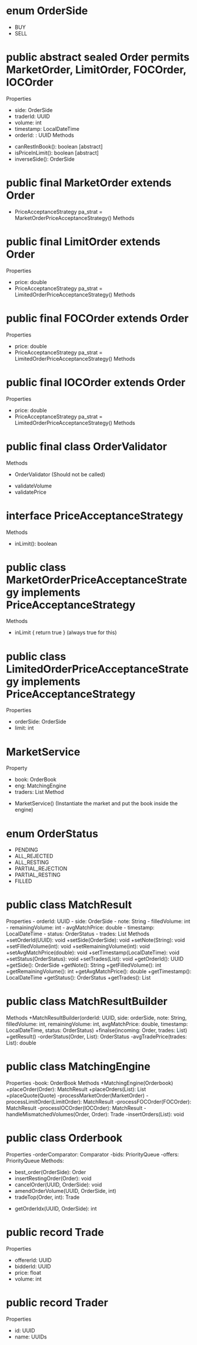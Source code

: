 # enum OrderSide
- BUY
- SELL

# public abstract sealed Order permits MarketOrder, LimitOrder, FOCOrder, IOCOrder 
Properties
- side: OrderSide
- traderId: UUID
- volume: int
- timestamp: LocalDateTime
- orderId: : UUID
Methods
+ canRestInBook(): boolean [abstract]
+ isPriceInLimit(): boolean [abstract]
+ inverseSide(): OrderSide

# public final MarketOrder extends Order
- PriceAcceptanceStrategy pa_strat = MarketOrderPriceAcceptanceStrategy()
Methods

# public final LimitOrder extends Order
Properties
- price: double
- PriceAcceptanceStrategy pa_strat = LimitedOrderPriceAcceptanceStrategy()
Methods

# public final FOCOrder extends Order
Properties
- price: double
- PriceAcceptanceStrategy pa_strat = LimitedOrderPriceAcceptanceStrategy()
Methods

# public final IOCOrder extends Order
Properties
- price: double
- PriceAcceptanceStrategy pa_strat = LimitedOrderPriceAcceptanceStrategy()
Methods

# public final class OrderValidator
Methods
- OrderValidator (Should not be called)
+ validateVolume
+ validatePrice

# interface PriceAcceptanceStrategy
Methods
+ inLimit(): boolean

# public class MarketOrderPriceAcceptanceStrategy implements PriceAcceptanceStrategy
Methods
+ inLimit { return true } (always true for this)

# public class LimitedOrderPriceAcceptanceStrategy implements PriceAcceptanceStrategy
Properties
- orderSide: OrderSide
- limit: int

# MarketService
Property
- book: OrderBook
- eng: MatchingEngine
- traders: List<Trader>
Method
+ MarketService() (Instantiate the market and put the book inside the engine)

# enum OrderStatus
- PENDING
- ALL_REJECTED
- ALL_RESTING
- PARTIAL_REJECTION
- PARTIAL_RESTING
- FILLED

# public class MatchResult
Properties
    - orderId: UUID
    - side: OrderSide
    - note: String
    - filledVolume: int
    - remainingVolume: int
    - avgMatchPrice: double
    - timestamp: LocalDateTime
    - status: OrderStatus
    - trades: List<Trade>
Methods
    +setOrderId(UUID): void
    +setSide(OrderSide): void
    +setNote(String): void
    +setFilledVolume(int): void
    +setRemainingVolume(int): void
    +setAvgMatchPrice(double): void
    +setTimestamp(LocalDateTime): void
    +setStatus(OrderStatus): void
    +setTrades(List<Trade>): void
    +getOrderId(): UUID
    +getSide(): OrderSide
    +getNote(): String
    +getFilledVolume(): int
    +getRemainingVolume(): int
    +getAvgMatchPrice(): double
    +getTimestamp(): LocalDateTime
    +getStatus(): OrderStatus
    +getTrades(): List<Trade>


# public class MatchResultBuilder
Methods
+MatchResultBuilder(orderId: UUID, side: orderSide, note: String, filledVolume: int, remainingVolume: int, avgMatchPrice: double, timestamp: LocalDateTime, status: OrderStatus)
+finalse(incoming: Order, trades: List<Trade>)
+getResult()
-orderStatus(Order, List<Trade>): OrderStatus
-avgTradePrice(trades: List<Trade>): double

# public class MatchingEngine
Properties
-book: OrderBook
Methods
+MatchingEngine(Orderbook)
+placeOrder(Order): MatchResult
+placeOrders(List<Order>): List<MatchResult>
+placeQuote(Quote)
-processMarketOrder(MarketOrder)
-processLimitOrder(LimitOrder): MatchResult
-processFOCOrder(FOCOrder): MatchResult
-processIOCOrder(IOCOrder): MatchResult
-handleMismatchedVolumes(Order, Order): Trade
-insertOrders(List<Order>): void

# public class Orderbook
Properties
-orderComparator: Comparator<Order>
-bids: PriorityQueue
-offers: PriorityQueue
Methods:
+ best_order(OrderSide): Order
+ insertRestingOrder(Order): void
+ cancelOrder(UUID, OrderSide): void
+ amendOrderVolume(UUID, OrderSide, int)
+ tradeTop(Order, int): Trade
- getOrderIdx(UUID, OrderSide): int

# public record Trade
Properties
- offererId: UUID
- bidderId: UUID
- price: float
- volume: int

# public record Trader
Properties
- id: UUID
- name: UUIDs  